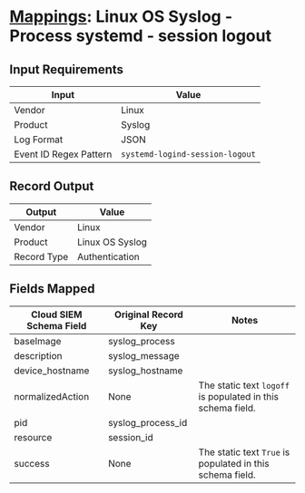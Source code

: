 # [Mappings](README.md): Linux OS Syslog - Process systemd - session logout

## Input Requirements

|Input|Value|
|-----|-----|
|Vendor|Linux|
|Product|Syslog|
|Log Format|JSON|
|Event ID Regex Pattern|`systemd-logind-session-logout`|

## Record Output

|Output|Value|
|------|-----|
|Vendor|Linux|
|Product|Linux OS Syslog|
|Record Type|Authentication|

## Fields Mapped

|Cloud SIEM Schema Field|Original Record Key|Notes|
|-----------------------|-------------------|-----|
|baseImage|syslog_process||
|description|syslog_message||
|device_hostname|syslog_hostname||
|normalizedAction|None|The static text `logoff` is populated in this schema field.|
|pid|syslog_process_id||
|resource|session_id||
|success|None|The static text `True` is populated in this schema field.|

